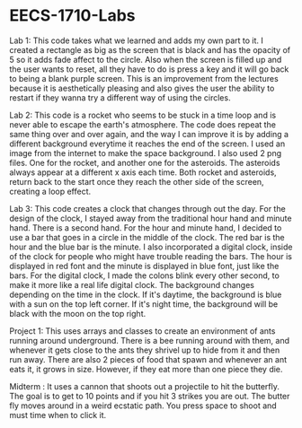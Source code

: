 # EECS-1710-Labs

Lab 1: This code takes what we learned and adds my own part to it. I created a rectangle as big as the screen that is black and has the opacity of 5 so it adds fade affect to the circle. Also when the screen is filled up and the user wants to reset, all they have to do is press a key and it will go back to being a blank purple screen. This is an improvement from the lectures because it is aesthetically pleasing and also gives the user the ability to restart if they wanna try a different way of using the circles.  

Lab 2: This code is a rocket who seems to be stuck in a time loop and is never able to escape the earth's atmosphere. The code does repeat the same thing over and over again, and the way I can improve it is by adding a different background everytime it reaches the end of the screen. I used an image from the internet to make the space background. I also used 2 png files. One for the rocket, and another one for the asteroids. The asteroids always appear at a different x axis each time. Both rocket and asteroids, return back to the start once they reach the other side of the screen, creating a loop effect.  

Lab 3: This code creates a clock that changes through out the day. For the design of the clock, I stayed away from the traditional hour hand and minute hand. There is a second hand. For the hour and minute hand, I decided to use a bar that goes in a circle in the middle of the clock. The red bar is the hour and the blue bar is the minute. I also incorporated a digital clock, inside of the clock for people who might have trouble reading the bars. The hour is displayed in red font and the minute is displayed in blue font, just like the bars. For the digital clock, I made the colons blink every other second, to make it more like a real life digital clock. The background changes depending on the time in the clock. If it's daytime, the background is blue with a sun on the top left corner. If it's night time, the background will be black with the moon on the top right. 

Project 1: This uses arrays and classes to create an environment of ants running around underground. There is a bee running around with them, and whenever it gets close to the ants they shrivel up to hide from it and then run away. There are also 2 pieces of food that spawn and whenever an ant eats it, it grows in size. However, if they eat more than one piece they die.

Midterm : It uses a cannon that shoots out a projectile to hit the butterfly. The goal is to get to 10 points and if you hit 3 strikes you are out. The butter fly moves around in a weird ecstatic path.  You press space to shoot and must time when to click it. 
